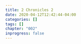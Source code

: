 ```yaml
---
title: 2 Chronicles 2
date: 2020-04-12T12:42:44-04:00
categories: []
tags: []
chapter: "002"
inprogress: false
---
```


